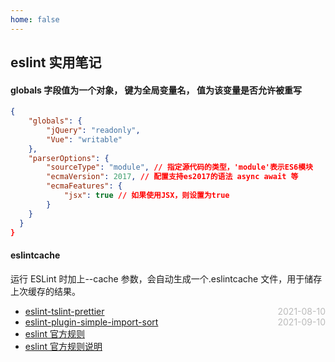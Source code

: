 ```yaml
---
home: false
---
```


## eslint 实用笔记

#### globals 字段值为一个对象，‌ 键为全局变量名，‌ 值为该变量是否允许被重写

```json
{
    "globals": {
        "jQuery": "readonly",
        "Vue": "writable"
    },
    "parserOptions": {
        "sourceType": "module", // 指定源代码的类型，‌'module'表示ES6模块
        "ecmaVersion": 2017, // 配置支持es2017的语法 async await 等
        "ecmaFeatures": {
            "jsx": true // 如果使用JSX，‌则设置为true
        }
    }
  }
}
```

#### eslintcache

运行 ESLint 时加上--cache 参数，会自动生成一个.eslintcache 文件，用于储存上次缓存的结果。

- [eslint-tslint-prettier](./eslint-tslint-prettier) <span style="color:#bbb; float:right">2021-08-10</span>
- [eslint-plugin-simple-import-sort](./eslint-plugin-simple-import-sort) <span style="color:#bbb; float:right">2021-09-10</span>
- [eslint 官方规则](https://github.com/eslint/eslint/tree/main/lib/rules)
- [eslint 官方规则说明](https://eslint.nodejs.cn/docs/latest/rules/prefer-rest-params#google_vignette)
